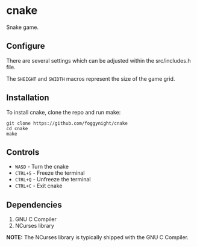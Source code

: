 # cnake

Snake game.


## Configure

There are several settings which can be adjusted within the src/includes.h
file.

The `SHEIGHT` and `SWIDTH` macros represent the size of the game grid.


## Installation

To install cnake, clone the repo and run make:
```
git clone https://github.com/foggynight/cnake
cd cnake
make
```


## Controls

- `WASD` - Turn the cnake
- `CTRL+S` - Freeze the terminal
- `CTRL+Q` - Unfreeze the terminal
- `CTRL+C` - Exit cnake


## Dependencies

1. GNU C Compiler
2. NCurses library

**NOTE:** The NCurses library is typically shipped with the GNU C Compiler.
